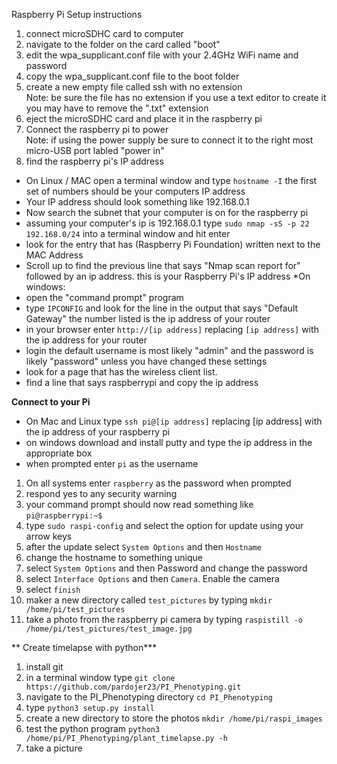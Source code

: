 Raspberry Pi Setup instructions
1) connect microSDHC card to computer
2) navigate to the folder on the card called "boot"
3) edit the wpa_supplicant.conf file with your 2.4GHz WiFi name and password
4) copy the wpa_supplicant.conf file to the boot folder
5) create a new empty file called ssh with no extension  
Note: be sure the file has no extension if you use a text editor to create it you may have to remove the ".txt" extension
6) eject the microSDHC card and place it in the raspberry pi
7)  Connect the raspberry pi to power  
Note: if using the power supply be sure to connect it to the right most micro-USB port labled "power in"
8) find the raspberry pi's IP address
  * On Linux / MAC open a terminal window and type `hostname -I` the first set of numbers should be your computers IP address
  * Your IP address should look something like 192.168.0.1
  * Now search the subnet that your computer is on for the raspberry pi
  * assuming your computer's ip is 192.168.0.1 type `sudo nmap -sS -p 22 192.168.0/24` into a terminal window and hit enter
  * look for the entry that has (Raspberry Pi Foundation) written next to the MAC Address
  * Scroll up to find the previous line that says "Nmap  scan report for" followed by an ip address. this is your Raspberry Pi's IP address 
  *On windows:
  * open the "command prompt" program
  *  type `IPCONFIG` and look for the line in the output that says "Default Gateway" the number listed is the ip address of your router
  * in your browser enter `http://[ip address]` replacing `[ip address]` with the ip address for your router
  * login the default username is most likely "admin" and the password is likely "password" unless you have changed these settings
  * look for a page that has the wireless client list. 
  * find a line that says raspberrypi and copy the ip address  
   
**Connect to your Pi**
* On Mac and Linux type `ssh pi@[ip address]` replacing [ip address] with the ip address of your raspberry pi
* on windows download and install putty and type the ip address in the appropriate box
* when prompted enter `pi` as the username
1) On all systems enter `raspberry` as the password when prompted
2) respond yes to any security warning
3) your command prompt should now read  something like `pi@raspberrypi:~$`
4) type `sudo raspi-config` and select the option for update using your arrow keys
5) after the update select `System Options` and then `Hostname`
6) change the hostname to something unique
7) select `System Options` and then Password and change the password
8) select `Interface Options` and then `Camera`. Enable the camera
9) select `finish`
10) maker a new directory called `test_pictures` by typing `mkdir /home/pi/test_pictures`
11) take a photo from the raspberry pi camera by typing `raspistill -o /home/pi/test_pictures/test_image.jpg`

** Create timelapse with python***
1) install git
2) in a terminal window type `git clone https://github.com/pardojer23/PI_Phenotyping.git`
3) navigate to the PI_Phenotyping directory `cd PI_Phenotyping`
4) type `python3 setup.py install`
5) create a new directory to store the photos `mkdir /home/pi/raspi_images`
6) test the python program `python3 /home/pi/PI_Phenotyping/plant_timelapse.py -h`
7) take a picture 





